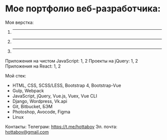 # Мое портфолио веб-разработчика:

Моя верстка: 

1. ----
2. ----
3. ----

Приложения на чистом JavaScript: 1, 2
Проекты на jQuery: 1, 2
Приложения на React: 1, 2

Мой стек:

- HTML, CSS, SCSS/LESS, Bootstrap 4, Bootstrap-Vue
- Gulp, Webpack
- JavaScript, jQuery, Vue.js, Vuex, Vue CLI
- Django, Wordpress, Vk.api
- Git, Bitbucket, БЭМ
- Photoshop, Avocode, Figma
- Linux


Контакты:
Tелеграм: https://t.me/hottabov
Эл. почта: hottabov@gmail.com
